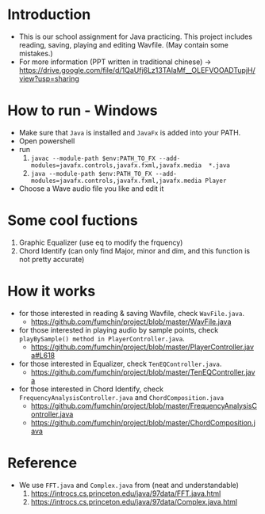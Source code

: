 # Introduction
* This is our school assignment for Java practicing. This project includes reading, saving, playing and editing Wavfile. (May contain some mistakes.)  
* For more information (PPT written in traditional chinese) -> https://drive.google.com/file/d/1QaUfj6Lz13TAlaMf__OLEFVOOADTupjH/view?usp=sharing  

# How to run - Windows
* Make sure that `Java` is installed and `JavaFx` is added into your PATH.
* Open powershell
* run  
  1. `javac --module-path $env:PATH_TO_FX --add-modules=javafx.controls,javafx.fxml,javafx.media  *.java `  
  2. `java --module-path $env:PATH_TO_FX --add-modules=javafx.controls,javafx.fxml,javafx.media Player` 
* Choose a Wave audio file you like and edit it

# Some cool fuctions
1. Graphic Equalizer  (use eq to modify the frquency)  
2. Chord Identify (can only find Major, minor and dim, and this function is not pretty accurate)  

# How it works
* for those interested in reading & saving Wavfile, check `WavFile.java`.  
  * https://github.com/fumchin/project/blob/master/WavFile.java
* for those interested in playing audio by sample points, check `playBySample() method in PlayerController.java`.  
  * https://github.com/fumchin/project/blob/master/PlayerController.java#L618
* for those interested in Equalizer, check `TenEQController.java`.
  * https://github.com/fumchin/project/blob/master/TenEQController.java
* for those interested in Chord Identify, check `FrequencyAnalysisController.java` and `ChordComposition.java`
  * https://github.com/fumchin/project/blob/master/FrequencyAnalysisController.java
  * https://github.com/fumchin/project/blob/master/ChordComposition.java

# Reference
* We use `FFT.java` and `Complex.java` from (neat and understandable)  
  1. https://introcs.cs.princeton.edu/java/97data/FFT.java.html  
  2. https://introcs.cs.princeton.edu/java/97data/Complex.java.html  
